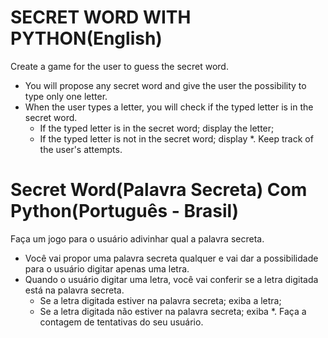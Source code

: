 <h1>SECRET WORD WITH PYTHON(English)</h1>

Create a game for the user to guess the secret word.
- You will propose any secret word and give the user the possibility to type only one letter.
- When the user types a letter, you will check if the typed letter is in the secret word.
    - If the typed letter is in the secret word; display the letter;
    - If the typed letter is not in the secret word; display *.
Keep track of the user's attempts.

<h1>Secret Word(Palavra Secreta) Com Python(Português - Brasil)</h1>


Faça um jogo para o usuário adivinhar qual
a palavra secreta.
- Você vai propor uma palavra secreta
qualquer e vai dar a possibilidade para
o usuário digitar apenas uma letra.
- Quando o usuário digitar uma letra, você 
vai conferir se a letra digitada está
na palavra secreta.
    - Se a letra digitada estiver na
    palavra secreta; exiba a letra;
    - Se a letra digitada não estiver
    na palavra secreta; exiba *.
Faça a contagem de tentativas do seu
usuário.

